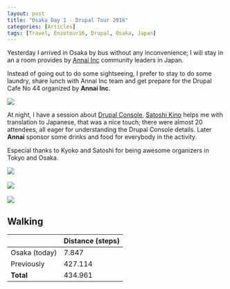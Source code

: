 ```yaml
---
layout: post
title: "Osaka Day 1 - Drupal Tour 2016"
categories: [Articles]
tags: [Travel, Enzotour16, Drupal, Osaka, Japan]
---
```

Yesterday I arrived in Osaka by bus without any inconvenience; I will stay in an a room provides by [Annai Inc](https://annai.co.jp/) community leaders in Japan.

Instead of going out to do some sightseeing, I prefer to stay to do some laundry, share lunch with Annai Inc team and get prepare for the Drupal Cafe No 44 organized by **Annai Inc**.

<img style="margin-right: 20px;" src="{{site.url }}/assets/img/annai-lunch.jpg"/>

At night, I have a session about [Drupal Console](http://console.com), [Satoshi Kino](https://www.facebook.com/satoshi.kino) helps me with translation to Japanese, that was a nice touch; there were almost 20 attendees, all eager for understanding the Drupal Console details. Later **Annai** sponsor some drinks and food for everybody in the activity.

Especial thanks to Kyoko and Satoshi for being awesome organizers in Tokyo and Osaka.

<img style="margin-right: 20px;" src="{{site.url }}/assets/img/osaka_meetup.jpg"/>
<br/><br/>
<img style="margin-right: 20px;" src="{{site.url }}/assets/img/annai_enzo.jpg"/>
<br/><br/>
<img style="margin-right: 20px;" src="{{site.url }}/assets/img/drupal-cafe-osaka.jpg"/>
 
## Walking
|  | Distance (steps) |
|---|---|
| Osaka (today) |  7.847|
| Previously  | 427.114 |
| **Total**  | 434.961 | 